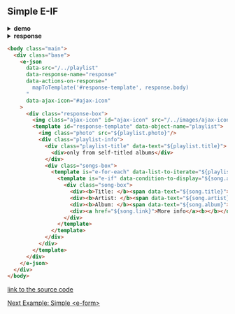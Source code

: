 ## Simple E-IF

<details><summary><b>demo</b></summary>

<a href="http://www.youtube.com/watch?feature=player_embedded&v=sM3IMYrKaHM" target="_blank">
  <img class="youtube-video" src="http://img.youtube.com/vi/sM3IMYrKaHM/0.jpg" width="450"/>
</a>
  
</details><details><summary><b>response</b></summary>

  ```bash
  Request URL: http://localhost:8000/playlist
  Request Method: GET
  -------------------------------------------
  Status Code: 200 ok
  Content-Type: application/json
  ```
  ```json
  {
    "title": "My playlist ♥",
    "photo":"/../images/guitar.svg",
    "songs":[
      { "title":"Nantes", "artist": "Beirut", "album": "The Flying Club Cup", "link": "https://genius.com/Beirut-nantes-lyrics" },
      { "title": "My Kind Of Woman", "artist": "Mac DeMarco", "album": "2", "link": "https://genius.com/Mac-demarco-my-kind-of-woman-lyrics" },
      { "title": "Black Treacle", "artist": "Arctic Monkeys", "album": "Suck It And See", "link": "https://genius.com/Arctic-monkeys-black-treacle-lyrics" },
      { "title": "Swing Low", "artist": "The Kooks","album":"Let's Go Sunshine", "link":"https://genius.com/The-kooks-swing-low-lyrics" },
      { "title": "Seen It All", "artist": "Jake Bugg", "album": "Jake Bugg", "link":"https://genius.com/Jake-bugg-seen-it-all-lyrics" }
    ]
  }
  ```
</details>

```html
<body class="main">
  <div class="base">
    <e-json
      data-src="/../playlist"
      data-response-name="response"
      data-actions-on-response="
        mapToTemplate('#response-template', response.body)
      "
      data-ajax-icon="#ajax-icon"
    >
      <div class="response-box">
        <img class="ajax-icon" id="ajax-icon" src="/../images/ajax-icon.svg"/>
        <template id="response-template" data-object-name="playlist">
          <img class="photo" src="${playlist.photo}"/>
          <div class="playlist-info">
            <div class="playlist-title" data-text="${playlist.title}">
              <div>only from self-titled albums</div>
            </div>
            <div class="songs-box">
              <template is="e-for-each" data-list-to-iterate="${playlist.songs}" data-item-name="song">
                <template is="e-if" data-condition-to-display="${song.artist === song.album}">
                  <div class="song-box">
                    <div><b>Title: </b><span data-text="${song.title}"></span></div>
                    <div><b>Artist: </b><span data-text="${song.artist}"></span></div>
                    <div><b>Album: </b><span data-text="${song.album}"></span></div>
                    <div><a href="${song.link}">More info</a><b></b></div>
                  </div>
                </template>
              </template>
            </div>
          </div>
        </template>
      </div>
    </e-json>
  </div> 
</body>
```

[link to the source code](https://github.com/Guseyn/EHTML/blob/master/examples/src/simple-e-if.html)

[Next Example: Simple &lt;e-form&gt;](/html/examples/simple-e-form.html)
